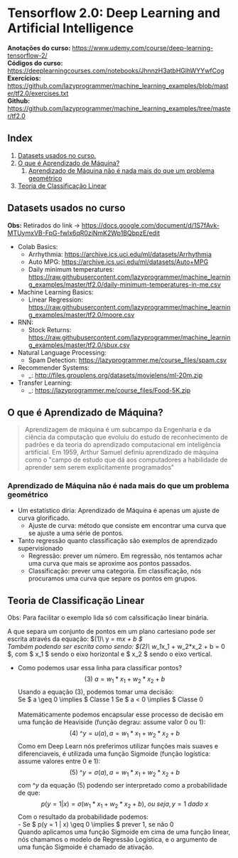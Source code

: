 # Tensorflow 2.0: Deep Learning and Artificial Intelligence
**Anotações do curso:** https://www.udemy.com/course/deep-learning-tensorflow-2/  
**Códigos do curso:** https://deeplearningcourses.com/notebooks/JhnnzH3atbHGlhWYYwfCog    
**Exercícios:** https://github.com/lazyprogrammer/machine_learning_examples/blob/master/tf2.0/exercises.txt    
**Github:** https://github.com/lazyprogrammer/machine_learning_examples/tree/master/tf2.0    

## Index
1. [ Datasets usados no curso. ](#datasets)
2. [ O que é Aprendizado de Máquina? ](#o_que_é_ml)
    1. [ Aprendizado de Máquina não é nada mais do que um problema geométrico ](#o_que_é_ml_sub)
3. [ Teoria de Classificação Linear ](#teoria_class_lin)
    

## Datasets usados no curso <a name="datasets"></a>
**Obs:** Retirados do link -> https://docs.google.com/document/d/1S7fAvk-MTUymxVB-FpG-fwlx6qR0ziNmK2Wp1BQbpzE/edit
- Colab Basics:
    - Arrhythmia: https://archive.ics.uci.edu/ml/datasets/Arrhythmia
    - Auto MPG: https://archive.ics.uci.edu/ml/datasets/Auto+MPG
    - Daily minimum temperatures: https://raw.githubusercontent.com/lazyprogrammer/machine_learning_examples/master/tf2.0/daily-minimum-temperatures-in-me.csv 
- Machine Learning Basics:
    - Linear Regression: https://raw.githubusercontent.com/lazyprogrammer/machine_learning_examples/master/tf2.0/moore.csv    
- RNN:
    - Stock Returns: https://raw.githubusercontent.com/lazyprogrammer/machine_learning_examples/master/tf2.0/sbux.csv
- Natural Language Processing:
    - Spam Detection: https://lazyprogrammer.me/course_files/spam.csv
- Recommender Systems:
    - _: http://files.grouplens.org/datasets/movielens/ml-20m.zip
- Transfer Learning:
    - _: https://lazyprogrammer.me/course_files/Food-5K.zip

## O que é Aprendizado de Máquina? <a name="o_que_é_ml"></a>
> Aprendizagem de máquina é um subcampo da Engenharia e da ciência da computação que evoluiu do estudo de reconhecimento de padrões e da teoria do aprendizado computacional em inteligência artificial. Em 1959, Arthur Samuel definiu aprendizado de máquina como o "campo de estudo que dá aos computadores a habilidade de aprender sem serem explicitamente programados"  

### Aprendizado de Máquina não é nada mais do que um problema geométrico <a name="o_que_é_ml_sub"></a>
- Um estatístico diria: Aprendizado de Máquina é apenas um ajuste de curva glorificado. 
    - Ajuste de curva: método que consiste em encontrar uma curva que se ajuste a uma série de pontos.
- Tanto regressão quanto classificação são exemplos de aprendizado supervisionado 
    - Regressão: prever um número. Em regressão, nós tentamos achar uma curva que mais se aproxime aos pontos passados.
    - Classificação: prever uma categoria. Em classificação, nós procuramos uma curva que separe os pontos em grupos.

## Teoria de Classificação Linear <a name="teoria_class_lin"></a>
Obs: Para facilitar o exemplo lida só com calssificação linear binária.  

A que separa um conjunto de pontos em um plano cartesiano pode ser escrita através da equação: $(1)\ y = m*x + b $    
Também podendo ser escrita como sendo: $(2)\ w_1*x_1 + w_2*x_2 + b = 0 $, com $ x_1 $ sendo o eixo horizontal e $ x_2 $ sendo o eixo vertical.   

- Como podemos usar essa linha para  classificar pontos?
$$(3)\ a =  w_1*x_1 + w_2*x_2 + b $$
Usando a equação (3), podemos tomar uma decisão:</br>
Se $ a \geq 0 \implies $ Classe 1 
Se $ a < 0 \implies $ Classe 0   
</br> Matemáticamente podemos encapsular esse processo de decisão em uma função de Heaviside (função degrau: assume valor 0 ou 1): $$(4)\ \^{y} = u(a), a =  w_1*x_1 + w_2*x_2 + b $$ Como em Deep Learn nós preferimos utilizar funções mais suaves e diferenciaveis, é utilizada uma função Sigmoide (função logística: assume valores entre 0 e 1): $$(5)\ \^{y} = \sigma(a), a =  w_1*x_1 + w_2*x_2 + b $$ com $\^{y}$ da equação (5) podendo ser interpretado como a probabilidade de que: $$p(y = 1 | x) = \sigma(w_1*x_1 + w_2*x_2 + b), \ ou \ seja, y = 1 \ dado \ x$$ Com o resultado da probabilidade podemos: </br> - Se $ p(y = 1 | x) \geq 0 \implies $ prever 1, se não 0 </br>
Quando aplicamos uma função Sigmoide em cima de uma função linear, nós chamamos o modelo de Regressão Logística, e o argumento de uma função Sigmoide é chamado de ativação.